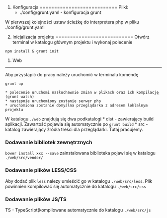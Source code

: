 1. Konfiguracja
===========================
Pliki:
	* ./config/grunt.yaml - konfiguracja grunt
	
W pierwszej kolejności ustaw ścieżkę do interpretera php w pliku ./config/grunt.yaml

2. Inicjalizacja projektu
===========================
Otwórz terminal w katalogu głównym projektu i wykonaj polecenie

`npm install & grunt init`

1. Web
-------------------------
Aby przystąpić do pracy należy uruchomić w terminalu komendę

`grunt up`

	* polecenie uruchomi nasłuchawnie zmian w plikach oraz ich kompilację (grunt watch)
	* następnie uruchomiony zostanie serwer php
	* uruchomiona zostanie domyślna przeglądarka z adresem loklalnym projektu

W katalogu `./web` znajdują się dwa podkatalogi
	* dist - zawierający build aplikacji. Zawartość pojawia się automatycznie po `grunt build`
	* src - katalog zawierający źródła treści dla przeglądarki. Tutaj pracujemy.
	
### Dodawanie bibliotek zewnętrznych
`bower install xxx --save`
zainstalowana biblioteka pojawi się w katalogu `./web/src/vendor/`

### Dodawanie plików LESS/CSS
Aby dodać plik `less` nalezy umieścić go w katalogu `./web/src/less`. Plik powinnien kompilować się automatycznie do katalogu `./web/src/css`

### Dodawanie plików JS/TS
TS - TypeScript(kompilowane automatycznie do katalogu `./web/src/js`
